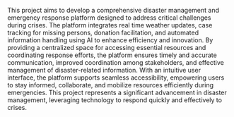This project aims to develop a comprehensive disaster management and emergency response 
platform designed to address critical challenges during crises. The platform integrates real
time weather updates, case tracking for missing persons, donation facilitation, and automated 
information handling using AI to enhance efficiency and innovation. By providing a 
centralized space for accessing essential resources and coordinating response efforts, the 
platform ensures timely and accurate communication, improved coordination among 
stakeholders, and effective management of disaster-related information. With an intuitive 
user interface, the platform supports seamless accessibility, empowering users to stay 
informed, collaborate, and mobilize resources efficiently during emergencies. This project 
represents a significant advancement in disaster management, leveraging technology to 
respond quickly and effectively to crises.

